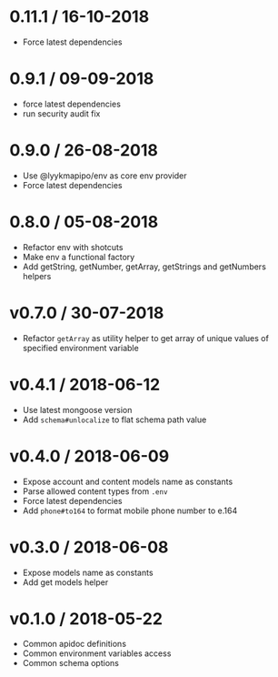 # 0.11.1 / 16-10-2018
- Force latest dependencies

# 0.9.1 / 09-09-2018
- force latest dependencies
- run security audit fix

# 0.9.0 / 26-08-2018
- Use @lyykmapipo/env as core env provider
- Force latest dependencies

# 0.8.0 / 05-08-2018
- Refactor env with shotcuts
- Make env a functional factory
- Add getString, getNumber, getArray, getStrings and getNumbers helpers

# v0.7.0 / 30-07-2018
- Refactor `getArray` as utility helper to get array of unique values of specified environment variable

# v0.4.1 / 2018-06-12
- Use latest mongoose version
- Add `schema#unlocalize` to flat schema path value 

# v0.4.0 / 2018-06-09
- Expose account and content models name as constants
- Parse allowed content types from `.env`
- Force latest dependencies
- Add `phone#to164` to format mobile phone number to e.164

# v0.3.0 / 2018-06-08
- Expose models name as constants
- Add get models helper

# v0.1.0 / 2018-05-22

* Common apidoc definitions
* Common environment variables access
* Common schema options
